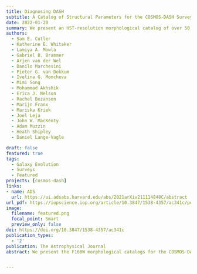 ```yaml
---
title: Diagnosing DASH
subtitle: A Catalog of Structural Parameters for the COSMOS-DASH Survey
date: 2022-01-20
summary: We present an HST-resolution morphological catalog of over 50,000 galaxies in the COSMOS field utilizing the "Drift And SHift" (DASH) observing mode. We test the limits of DASH observations for determining morphologies of galaxies across a wide range of masses and redshifts.
authors:
  - Sam E. Cutler
  - Katherine E. Whitaker
  - Lamiya A. Mowla
  - Gabriel B. Brammer
  - Arjen van der Wel
  - Danilo Marchesini
  - Pieter G. van Dokkum
  - Ivelina G. Momcheva
  - Mimi Song
  - Mohammad Akhshik
  - Erica J. Nelson
  - Rachel Bezanson
  - Marijn Franx
  - Mariska Kriek
  - Joel Leja
  - John W. MacKenty
  - Adam Muzzin
  - Heath Shipley
  - Daniel Lange-Vagle

draft: false
featured: true
tags:
  - Galaxy Evolution
  - Surveys
  - Featured
projects: [cosmos-dash]
links:
- name: ADS
  url: https://ui.adsabs.harvard.edu/abs/2021arXiv211114848C/abstract
url_pdf: https://iopscience.iop.org/article/10.3847/1538-4357/ac341c/pdf
image:
  filename: featured.png
  focal_point: Smart
  preview_only: false
doi: https://doi.org/10.3847/1538-4357/ac341c
publication_types:
  - '2'
publication: The Astrophysical Journal
abstract: We present the F160W morphological catalogs for the COSMOS-DASH survey, the largest area near-IR survey using HST-WFC3 to date. Utilizing the "Drift And SHift" observing technique for HST-WFC3 imaging, the COSMOS-DASH survey imaged approximately 0.5 square degrees of the UltraVISTA deep stripes (0.7 sq. deg. when combined with archival data). Global structural parameters are measured for 51,586 galaxies within COSMOS-DASH using GALFIT (excluding the CANDELS area) with detection using a deep multi-band HST image. We recover consistent results with those from the deeper 3D-HST morphological catalogs, finding that, in general, sizes and Sérsic indices of typical galaxies are accurate to limiting magnitudes of H<23 and H<22 ABmag, respectively. In size-mass parameter space, galaxies in COSMOS-DASH demonstrate robust morphological measurements out to z~2 and down to logM~9. With the advantage of the larger area of COSMOS-DASH, we measure a flattening of the quiescent size-mass relation below logM~10.5 that persists out to z~2.  We show that environment is not the primary driver of this flattening, at least out to z=1.2, whereas internal physical processes may instead govern the structural evolution.


---
```

